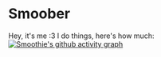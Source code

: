 # Smoober
Hey, it's me :3
I do things, here's how much:
[![Smoothie's github activity graph](https://github-readme-activity-graph.vercel.app/graph?username=StrawberrySmoothieDev)](https://github.com/StrawberrySmoothieDev/github-readme-activity-graph)
